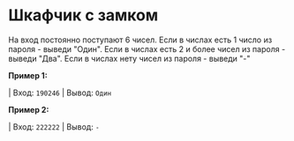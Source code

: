 # Шкафчик с замком
На вход постоянно поступают 6 чисел.
Если в числах есть 1 число из пароля - выведи "Один".
Если в числах есть 2 и более чисел из пароля - выведи "Два".
Если в числах нету чисел из пароля - выведи "-"

**Пример 1:**

| Вход: `190246`
| Вывод: `Один`

**Пример 2:**

| Вход: `222222`
| Вывод: `-`